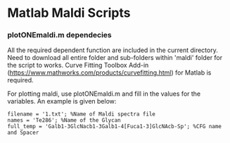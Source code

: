 # Matlab Maldi Scripts

### plotONEmaldi.m dependecies 

All the required dependent function are included in the current directory. Need to download all entire folder and sub-folders
within 'maldi' folder for the script to works. Curve Fitting Toolbox Add-in (https://www.mathworks.com/products/curvefitting.html) for Matlab is required. 

For plotting maldi, use plotONEmaldi.m and fill in the values for the variables. An example is given below:

```
filename = '1.txt'; %Name of Maldi spectra file
names = 'Te286'; %Name of the Glycan
full_temp = 'Galb1-3GlcNacb1-3Galb1-4[Fuca1-3]GlcNAcb-Sp'; %CFG name and Spacer
```
